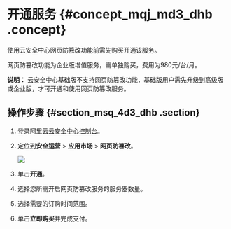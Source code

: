 # 开通服务 {#concept_mqj_md3_dhb .concept}

使用云安全中心网页防篡改功能前需先购买开通该服务。

网页防篡改功能为企业版增值服务，需单独购买，费用为980元/台/月。

**说明：** 云安全中心基础版不支持网页防篡改功能，基础版用户需先升级到高级版或企业版，才可开通和使用网页防篡改服务。

## 操作步骤 {#section_msq_4d3_dhb .section}

1.  登录阿里云[云安全中心控制台](https://yundun.console.aliyun.com/?p=sas)。
2.  定位到**安全运营** \> **应用市场** \> **网页防篡改**。

    ![](http://static-aliyun-doc.oss-cn-hangzhou.aliyuncs.com/assets/img/141295/156413358050969_zh-CN.png)

3.  单击**开通**。
4.  选择您所需开启网页防篡改服务的服务器数量。
5.  选择需要的订购时间范围。
6.  单击**立即购买**并完成支付。

